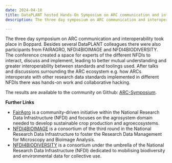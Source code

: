 ```yaml
---
date: 2024-04-10
title: DataPLANT hosted Hands-On Symposium on ARC communication and interoperability
description: The three day symposium on ARC communication and interoperability took place in Boppard. Besides several DataPLANT colleagues there were also participants from FAIRAGRO, NFDI4BIOIMAGE and NFDI4BIODIVERSITY...

---
```

The three day symposium on ARC communication and interoperability took place in Boppard. Besides several DataPLANT colleagues there were also participants from FAIRAGRO, NFDI4BIOIMAGE and NFDI4BIODIVERSITY. The conference created a space for experts of the different NFDIs to interact, discuss and implement, leading to better mutual understanding and greater interoperability between standards and toolings used. After talks and discussions surrounding the ARC ecosystem e.g. how ARCs interoperate with other research data standards implemented in different NFDIs there was hands-on work and collaborative hacking. 

The results are available to the community on Github:
[ARC-Symposium](https://github.com/nfdi4plants/ARC-Symposium).

**Further Links**
- [FairAgro](https://fairagro.net/en/) is a community-driven initiative within the National Research Data Infrastructure (NFDI) and focuses on the agrosystem domain needed to develop sustainable crop production and agroecosystems.
- [NFDI4BIOIMAGE](https://nfdi4bioimage.de/en/start/) is a consortium of the third round in the National Research Data Infrastructure to foster the Research Data Management for Microscopy and Bioimage Analysis. 
- [NFDI4BIODIVERSITY](https://nfdi4biodiversity.org/en/) is a consortium under the umbrella of the National Research Data Infrastructure (NFDI) dedicated to mobilising biodiversity and environmental data for collective use.
